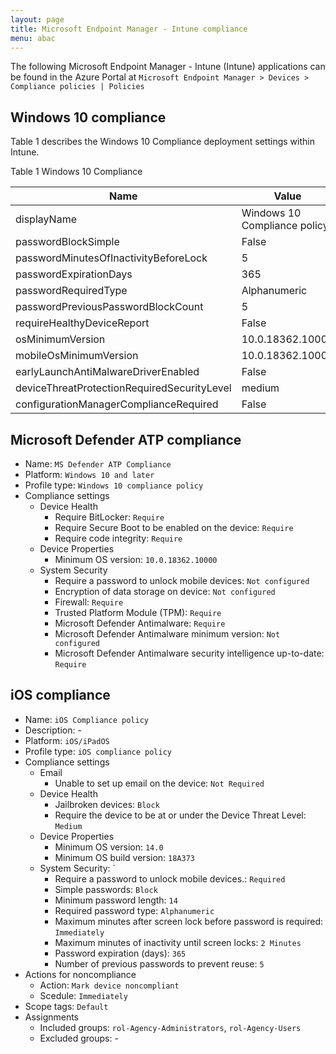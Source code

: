 ```yaml
---
layout: page
title: Microsoft Endpoint Manager - Intune compliance
menu: abac
---
```


The following Microsoft Endpoint Manager - Intune (Intune) applications can be found in the Azure Portal at `Microsoft Endpoint Manager > Devices > Compliance policies | Policies`

## Windows 10 compliance

Table 1 describes the Windows 10 Compliance deployment settings within Intune.

Table 1 Windows 10 Compliance

Name | Value
--- | ---
displayName | Windows 10 Compliance policy
passwordBlockSimple | False
passwordMinutesOfInactivityBeforeLock | 5
passwordExpirationDays | 365
passwordRequiredType | Alphanumeric
passwordPreviousPasswordBlockCount | 5
requireHealthyDeviceReport | False
osMinimumVersion | 10.0.18362.10000
mobileOsMinimumVersion | 10.0.18362.10000
earlyLaunchAntiMalwareDriverEnabled | False
deviceThreatProtectionRequiredSecurityLevel | medium
configurationManagerComplianceRequired | False

## Microsoft Defender ATP compliance

* Name: `MS Defender ATP Compliance`
* Platform: `Windows 10 and later`
* Profile type: `Windows 10 compliance policy`
* Compliance settings
  * Device Health
    * Require BitLocker: `Require`
    * Require Secure Boot to be enabled on the device: `Require`
    * Require code integrity: `Require`
  * Device Properties
    * Minimum OS version: `10.0.18362.10000`
  * System Security
    * Require a password to unlock mobile devices: `Not configured`
    * Encryption of data storage on device: `Not configured`
    * Firewall: `Require`
    * Trusted Platform Module (TPM): `Require`
    * Microsoft Defender Antimalware: `Require`
    * Microsoft Defender Antimalware minimum version: `Not configured`
    * Microsoft Defender Antimalware security intelligence up-to-date: `Require`

## iOS compliance

* Name: `iOS Compliance policy`
* Description: -
* Platform: `iOS/iPadOS`
* Profile type: `iOS compliance policy`
* Compliance settings
  * Email
    * Unable to set up email on the device: `Not Required`
  * Device Health
    * Jailbroken devices: `Block`
    * Require the device to be at or under the Device Threat Level: `Medium`
  * Device Properties
    * Minimum OS version: `14.0`
    * Minimum OS build version: `18A373`
  * System Security: `
    * Require a password to unlock mobile devices.: `Required`
    * Simple passwords: `Block`
    * Minimum password length: `14`
    * Required password type: `Alphanumeric`
    * Maximum minutes after screen lock before password is required: `Immediately`
    * Maximum minutes of inactivity until screen locks: `2 Minutes`
    * Password expiration (days): `365`
    * Number of previous passwords to prevent reuse: `5`
* Actions for noncompliance
  * Action: `Mark device noncompliant`
  * Scedule: `Immediately`
* Scope tags: `Default`
* Assignments
  * Included groups: `rol-Agency-Administrators`, `rol-Agency-Users`
  * Excluded groups: -